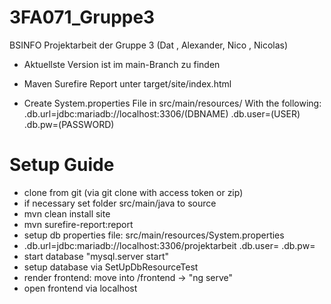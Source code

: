 # 3FA071_Gruppe3
BSINFO Projektarbeit der Gruppe 3 (Dat , Alexander, Nico , Nicolas)

- Aktuellste Version ist im main-Branch zu finden

- Maven Surefire Report unter target/site/index.html

- Create System.properties File in src/main/resources/
  With the following:
  .db.url=jdbc:mariadb://localhost:3306/(DBNAME)
  .db.user=(USER)
  .db.pw=(PASSWORD)

# Setup Guide

- clone from git (via git clone with access token or zip)
- if necessary set folder src/main/java to source
- mvn clean install site
- mvn surefire-report:report
- setup db properties file: src/main/resources/System.properties
- .db.url=jdbc:mariadb://localhost:3306/projektarbeit
  .db.user=
  .db.pw=
- start database "mysql.server start"
- setup database via SetUpDbResourceTest
- render frontend: move into /frontend -> "ng serve"
- open frontend via localhost


